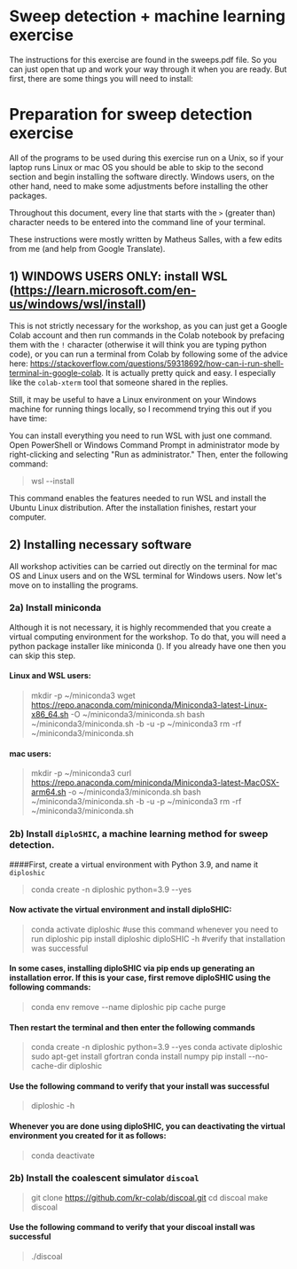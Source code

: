 # Sweep detection + machine learning exercise

The instructions for this exercise are found in the sweeps.pdf file. So you can just open that up and work your way through it when you are ready. But first, there are some things you will need to install:

# Preparation for sweep detection exercise

All of the programs to be used during this exercise run on a Unix, so if your laptop runs Linux or mac OS you should be able to skip to the second section and begin installing the software directly. Windows users, on the other hand, need to make some adjustments before installing the other packages.

Throughout this document, every line that starts with the `>` (greater than) character needs to be entered into the command line of your terminal.

These instructions were mostly written by Matheus Salles, with a few edits from me (and help from Google Translate).

## 1) WINDOWS USERS ONLY: install WSL (https://learn.microsoft.com/en-us/windows/wsl/install)
This is not strictly necessary for the workshop, as you can just get a Google Colab account and then run commands in the Colab notebook by prefacing them with the `!` character (otherwise it will think you are typing python code), or you can run a terminal from Colab by following some of the advice here: https://stackoverflow.com/questions/59318692/how-can-i-run-shell-terminal-in-google-colab. It is actually pretty quick and easy. I especially like the `colab-xterm` tool that someone shared in the replies.

Still, it may be useful to have a Linux environment on your Windows machine for running things locally, so I recommend trying this out if you have time:

You can install everything you need to run WSL with just one command. Open PowerShell or Windows Command Prompt in administrator mode by right-clicking and selecting "Run as administrator." Then, enter the following command:
> wsl --install 

This command enables the features needed to run WSL and install the Ubuntu Linux distribution. After the installation finishes, restart your computer.

## 2) Installing necessary software
All workshop activities can be carried out directly on the terminal for mac OS and Linux users and on the WSL terminal for Windows users. Now let's move on to installing the programs.


### 2a) Install miniconda
Although it is not necessary, it is highly recommended that you create a virtual computing environment for the workshop. To do that, you will need a python package installer like miniconda (). If you already have one then you can skip this step.

#### Linux and WSL users:
> mkdir -p ~/miniconda3
> wget https://repo.anaconda.com/miniconda/Miniconda3-latest-Linux-x86_64.sh -O ~/miniconda3/miniconda.sh
> bash ~/miniconda3/miniconda.sh -b -u -p ~/miniconda3
> rm -rf ~/miniconda3/miniconda.sh

#### mac users:
> mkdir -p ~/miniconda3
> curl https://repo.anaconda.com/miniconda/Miniconda3-latest-MacOSX-arm64.sh -o ~/miniconda3/miniconda.sh
> bash ~/miniconda3/miniconda.sh -b -u -p ~/miniconda3
> rm -rf ~/miniconda3/miniconda.sh

### 2b) Install `diploSHIC`, a machine learning method for sweep detection.

####First, create a virtual environment with Python 3.9, and name it `diploshic`
> conda create -n diploshic python=3.9 --yes

#### Now activate the virtual environment and install diploSHIC:
> conda activate diploshic #use this command whenever you need to run diploshic
> pip install diploshic
> diploSHIC -h #verify that installation was successful


#### In some cases, installing diploSHIC via pip ends up generating an installation error. If this is your case, first remove diploSHIC using the following commands:
> conda env remove --name diploshic
> pip cache purge

#### Then restart the terminal and then enter the following commands
> conda create -n diploshic python=3.9 --yes
> conda activate diploshic
> sudo apt-get install gfortran
> conda install numpy
> pip install --no-cache-dir diploshic

#### Use the following command to verify that your install was successful
> diploshic -h

#### Whenever you are done using diploSHIC, you can deactivating the virtual environment you created for it as follows:
> conda deactivate

### 2b) Install the coalescent simulator `discoal`
> git clone https://github.com/kr-colab/discoal.git
> cd discoal
> make discoal

#### Use the following command to verify that your discoal install was successful
> ./discoal
